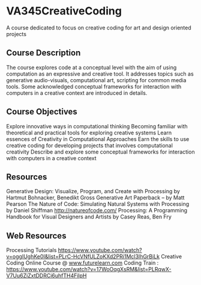 # VA345CreativeCoding
A course dedicated to focus on creative coding for art and design oriented projects

## Course Description
The course explores code at a conceptual level with the aim of using computation as an expressive and creative tool. It addresses topics such as generative audio-visuals, computational art, scripting for common media tools. Some acknowledged conceptual frameworks for interaction with computers in a creative context are introduced in details.

## Course Objectives 
Explore innovative ways in computational thinking
Becoming familiar with theoretical and practical tools for exploring creative systems
Learn essences of Creativity in Computational Approaches
Earn the skills to use creative coding for developing projects that involves computational creativity
Describe and explore some conceptual frameworks for interaction with computers in a creative context

## Resources 	
Generative Design: Visualize, Program, and Create with Processing by Hartmut Bohnacker, Benedikt Gross
Generative Art Paperback – by Matt Pearson
The Nature of Code: Simulating Natural Systems with Processing by Daniel Shiffman http://natureofcode.com/
Processing: A Programming Handbook for Visual Designers and Artists by Casey Reas, Ben Fry

## Web Resources 
Processing Tutorials https://www.youtube.com/watch?v=oggIUghKe0I&list=PLrC-HcVNfULZoKXd2PRi1Mcl3IhGrBiLk
Creative Coding Online Course @ www.futurelearn.com
Coding Train : https://www.youtube.com/watch?v=17WoOqgXsRM&list=PLRqwX-V7Uu6ZiZxtDDRCi6uhfTH4FilpH

